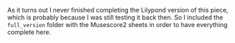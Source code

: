 As it turns out I never finished completing the Lilypond version of this piece, which is probably because I was still testing it back then. So I included the `full_version` folder with the Musescore2 sheets in order to have everything complete here.